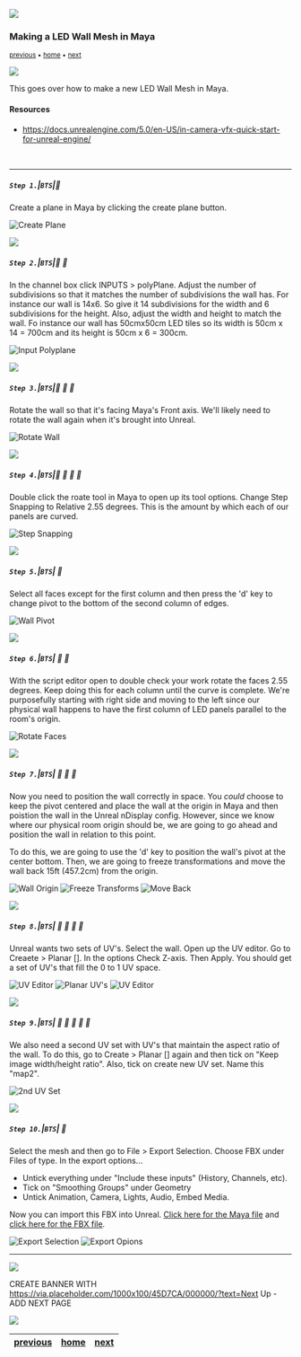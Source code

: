 ![](../images/line3.png)

### Making a LED Wall Mesh in Maya

<sub>[previous](../) • [home](../README.md) • [next](../)</sub>

![](../images/line3.png)

This goes over how to make a new LED Wall Mesh in Maya.

#### Resources

* https://docs.unrealengine.com/5.0/en-US/in-camera-vfx-quick-start-for-unreal-engine/

<br>

---


##### `Step 1.`\|`BTS`|:small_blue_diamond:

Create a plane in Maya by clicking the create plane button.

![Create Plane](images/1-create-plane.png)

![](../images/line2.png)

##### `Step 2.`\|`BTS`|:small_blue_diamond: :small_blue_diamond: 

In the channel box click INPUTS > polyPlane. Adjust the number of subdivisions so that it matches the number of subdivisions the wall has. For instance our wall is 14x6. So give it 14 subdivisions for the width and 6 subdivisions for the height. Also, adjust the width and height to match the wall. Fo instance our wall has 50cmx50cm LED tiles so  its width is 50cm x 14 = 700cm and its height is 50cm x 6 = 300cm.  

![Input Polyplane](images/2-dimensions.png)

![](../images/line2.png)

##### `Step 3.`\|`BTS`|:small_blue_diamond: :small_blue_diamond: :small_blue_diamond:

Rotate the wall so that it's facing Maya's Front axis. We'll likely need to rotate the wall again when it's brought into Unreal.

![Rotate Wall](images/3-rotate-wall.png)

![](../images/line2.png)

##### `Step 4.`\|`BTS`|:small_blue_diamond: :small_blue_diamond: :small_blue_diamond: :small_blue_diamond:

Double click the roate tool in Maya to open up its tool options. Change Step Snapping to Relative 2.55 degrees. This is the amount by which each of our panels are curved.

![Step Snapping](images/step-snapping.png)

![](../images/line2.png)

##### `Step 5.`\|`BTS`| :small_orange_diamond:

Select all faces except for the first column and then press the 'd' key to change pivot to the bottom of the second column of edges.

![Wall Pivot](images/wall-pivot.png)

![](../images/line2.png)

##### `Step 6.`\|`BTS`| :small_orange_diamond: :small_blue_diamond:

With the script editor open to double check your work rotate the faces 2.55 degrees. Keep doing this for each column until the curve is complete. We're purposefully starting with right side and moving to the left since our physical wall happens to have the first column of LED panels parallel to the room's origin.

![Rotate Faces](images/rotate-faces.png)

![](../images/line2.png)

##### `Step 7.`\|`BTS`| :small_orange_diamond: :small_blue_diamond: :small_blue_diamond:

Now you need to position the wall correctly in space. You *could* choose to keep the pivot centered and place the wall at the origin in Maya and then poistion the wall in the Unreal nDisplay config. However, since we know where our physical room origin should be, we are going to go ahead and position the wall in relation to this point. 

To do this, we are going to use the 'd' key to position the wall's pivot at the center bottom. Then, we are going to freeze transformations and move the wall back 15ft (457.2cm) from the origin.  

![Wall Origin](images/wall-origin.png)
![Freeze Transforms](images/freeze-transforms.png)
![Move Back](images/15ft.png)

![](../images/line2.png)

##### `Step 8.`\|`BTS`| :small_orange_diamond: :small_blue_diamond: :small_blue_diamond: :small_blue_diamond:

Unreal wants two sets of UV's. Select the wall. Open up the UV editor. Go to Creaete > Planar []. In the options Check Z-axis. Then Apply. You should get a set of UV's that fill the 0 to 1 UV space. 

![UV Editor](images/uv-editor.png)
![Planar UV's](images/planar-uvs.png)
![UV Editor](images/planar-options.png)

![](../images/line2.png)

##### `Step 9.`\|`BTS`| :small_orange_diamond: :small_blue_diamond: :small_blue_diamond: :small_blue_diamond: :small_blue_diamond:

We also need a second UV set with UV's that maintain the aspect ratio of the wall. To do this, go to Create > Planar [] again and then tick on "Keep image width/height ratio". Also, tick on create new UV set. Name this "map2".

![2nd UV Set](images/2nd-uvs.png)

![](../images/line2.png)

##### `Step 10.`\|`BTS`| :large_blue_diamond:

Select the mesh and then go to File > Export Selection. Choose FBX under Files of type. In the export options... 

- Untick everything under "Include these inputs" (History, Channels, etc). 
- Tick on "Smoothing Groups" under Geometry
- Untick Animation, Camera, Lights, Audio, Embed Media. 

Now you can import this FBX into Unreal. [Click here for the Maya file](files/LEDWallMesh.ma) and [click here for the FBX file](files/LSULEDWall.fbx). 

![Export Selection](images/export-selection.png)
![Export Opions](images/export-options.png)

___


![](../images/line.png)

CREATE BANNER WITH https://via.placeholder.com/1000x100/45D7CA/000000/?text=Next Up - ADD NEXT PAGE

![](../images/line.png)

| [previous](../)| [home](../README.md) | [next](../)|
|---|---|---|
